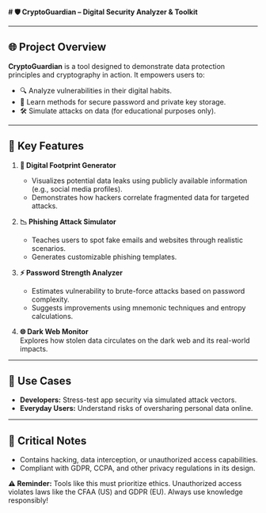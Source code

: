 **# 🛡️ CryptoGuardian – Digital Security Analyzer & Toolkit**  
 

---

## 🌐 **Project Overview**  
**CryptoGuardian** is a tool designed to demonstrate data protection principles and cryptography in action. It empowers users to:  
- 🔍 Analyze vulnerabilities in their digital habits.  
- 🧠 Learn methods for secure password and private key storage.  
- 🛠️ Simulate attacks on data (for educational purposes only).  

---

## 🚀 **Key Features**  
1. **🔐 Digital Footprint Generator**  
   - Visualizes potential data leaks using publicly available information (e.g., social media profiles).  
   - Demonstrates how hackers correlate fragmented data for targeted attacks.  

2. **📉 Phishing Attack Simulator**  
   - Teaches users to spot fake emails and websites through realistic scenarios.  
   - Generates customizable phishing templates.  

3. **⚡️ Password Strength Analyzer**  
   - Estimates vulnerability to brute-force attacks based on password complexity.  
   - Suggests improvements using mnemonic techniques and entropy calculations.  

4. **🌐 Dark Web Monitor**  
   Explores how stolen data circulates on the dark web and its real-world impacts.  

---

## 🎯 **Use Cases**  
- **Developers:** Stress-test app security via simulated attack vectors.  
- **Everyday Users:** Understand risks of oversharing personal data online.  

---

## 🚫 **Critical Notes**  
- Contains hacking, data interception, or unauthorized access capabilities.    
- Compliant with GDPR, CCPA, and other privacy regulations in its design.  

**⚠️ Reminder:** Tools like this must prioritize ethics. Unauthorized access violates laws like the CFAA (US) and GDPR (EU). Always use knowledge responsibly!
